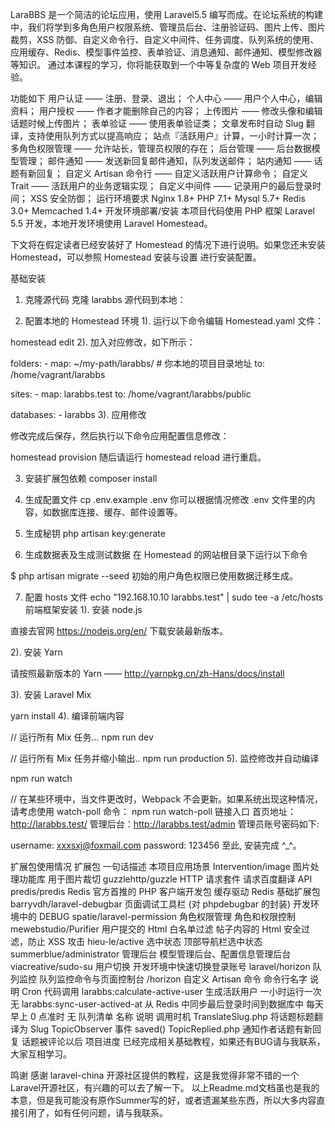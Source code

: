 LaraBBS 是一个简洁的论坛应用，使用 Laravel5.5 编写而成。在论坛系统的构建中，我们将学到多角色用户权限系统、管理员后台、注册验证码、图片上传、图片裁剪，XSS 防御、自定义命令行、自定义中间件、任务调度、队列系统的使用、应用缓存、Redis、模型事件监控、表单验证、消息通知、邮件通知、模型修改器等知识。 通过本课程的学习，你将能获取到一个中等复杂度的 Web 项目开发经验。 

功能如下
用户认证 —— 注册、登录、退出；
个人中心 —— 用户个人中心，编辑资料；
用户授权 —— 作者才能删除自己的内容；
上传图片 —— 修改头像和编辑话题时候上传图片；
表单验证 —— 使用表单验证类；
文章发布时自动 Slug 翻译，支持使用队列方式以提高响应；
站点『活跃用户』计算，一小时计算一次；
多角色权限管理 —— 允许站长，管理员权限的存在；
后台管理 —— 后台数据模型管理；
邮件通知 —— 发送新回复邮件通知，队列发送邮件；
站内通知 —— 话题有新回复；
自定义 Artisan 命令行 —— 自定义活跃用户计算命令；
自定义 Trait —— 活跃用户的业务逻辑实现；
自定义中间件 —— 记录用户的最后登录时间；
XSS 安全防御；
运行环境要求
Nginx 1.8+
PHP 7.1+
Mysql 5.7+
Redis 3.0+
Memcached 1.4+
开发环境部署/安装
本项目代码使用 PHP 框架 Laravel 5.5 开发，本地开发环境使用 Laravel Homestead。

下文将在假定读者已经安装好了 Homestead 的情况下进行说明。如果您还未安装 Homestead，可以参照 Homestead 安装与设置 进行安装配置。

基础安装
1. 克隆源代码
克隆 larabbs 源代码到本地：

> 
2. 配置本地的 Homestead 环境
1). 运行以下命令编辑 Homestead.yaml 文件：

homestead edit
2). 加入对应修改，如下所示：

folders:
    - map: ~/my-path/larabbs/ # 你本地的项目目录地址
      to: /home/vagrant/larabbs

sites:
    - map: larabbs.test
      to: /home/vagrant/larabbs/public

databases:
    - larabbs
3). 应用修改

修改完成后保存，然后执行以下命令应用配置信息修改：

homestead provision
随后请运行 homestead reload 进行重启。

3. 安装扩展包依赖
composer install
4. 生成配置文件
cp .env.example .env
你可以根据情况修改 .env 文件里的内容，如数据库连接、缓存、邮件设置等。

5. 生成秘钥
php artisan key:generate
6. 生成数据表及生成测试数据
在 Homestead 的网站根目录下运行以下命令

$ php artisan migrate --seed
初始的用户角色权限已使用数据迁移生成。

7. 配置 hosts 文件
echo "192.168.10.10   larabbs.test" | sudo tee -a /etc/hosts
前端框架安装
1). 安装 node.js

直接去官网 https://nodejs.org/en/ 下载安装最新版本。

2). 安装 Yarn

请按照最新版本的 Yarn —— http://yarnpkg.cn/zh-Hans/docs/install

3). 安装 Laravel Mix

yarn install
4). 编译前端内容

// 运行所有 Mix 任务...
npm run dev

// 运行所有 Mix 任务并缩小输出..
npm run production
5). 监控修改并自动编译

npm run watch

// 在某些环境中，当文件更改时，Webpack 不会更新。如果系统出现这种情况，请考虑使用 watch-poll 命令：
npm run watch-poll
链接入口
首页地址：http://larabbs.test/
管理后台：http://larabbs.test/admin
管理员账号密码如下:

username: xxxsxj@foxmail.com
password: 123456
至此, 安装完成 ^_^。

扩展包使用情况
扩展包	一句话描述	本项目应用场景
Intervention/image	图片处理功能库	用于图片裁切
guzzlehttp/guzzle	HTTP 请求套件	请求百度翻译 API
predis/predis	Redis 官方首推的 PHP 客户端开发包	缓存驱动 Redis 基础扩展包
barryvdh/laravel-debugbar	页面调试工具栏 (对 phpdebugbar 的封装)	开发环境中的 DEBUG
spatie/laravel-permission	角色权限管理	角色和权限控制
mewebstudio/Purifier	用户提交的 Html 白名单过滤	帖子内容的 Html 安全过滤，防止 XSS 攻击
hieu-le/active	选中状态	顶部导航栏选中状态
summerblue/administrator	管理后台	模型管理后台、配置信息管理后台
viacreative/sudo-su	用户切换	开发环境中快速切换登录账号
laravel/horizon	队列监控	队列监控命令与页面控制台 /horizon
自定义 Artisan 命令
命令行名字	说明	Cron	代码调用
larabbs:calculate-active-user	生成活跃用户	一小时运行一次	无
larabbs:sync-user-actived-at	从 Redis 中同步最后登录时间到数据库中	每天早上 0 点准时	无
队列清单
名称	说明	调用时机
TranslateSlug.php	将话题标题翻译为 Slug	TopicObserver 事件 saved()
TopicReplied.php	通知作者话题有新回复	话题被评论以后
项目进度
已经完成相关基础教程，如果还有BUG请与我联系，大家互相学习。

鸣谢
感谢 laravel-china 开源社区提供的教程，这是我觉得非常不错的一个Laravel开源社区，有兴趣的可以去了解一下。 以上Readme.md文档虽也是我的本意，但是我可能没有原作Summer写的好，或者遗漏某些东西，所以大多内容直接引用了，如有任何问题，请与我联系。
